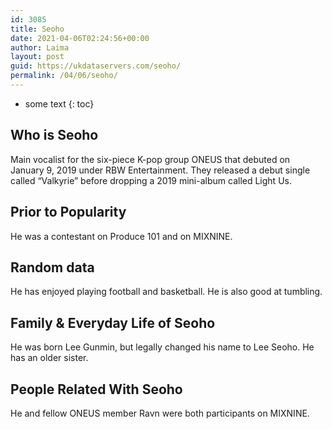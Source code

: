 ```yaml
---
id: 3085
title: Seoho
date: 2021-04-06T02:24:56+00:00
author: Laima
layout: post
guid: https://ukdataservers.com/seoho/
permalink: /04/06/seoho/
---
```


* some text
{: toc}


## Who is Seoho
                  
                  
                  
Main vocalist for the six-piece K-pop group ONEUS that debuted on January 9, 2019 under RBW Entertainment. They released a debut single called &#8220;Valkyrie&#8221; before dropping a 2019 mini-album called Light Us.
                  
              
            
              
            
                
                
                
## Prior to Popularity
                  
                  
                  
He was a contestant on Produce 101 and on MIXNINE.
                  
              
            
              
            
                
                
                
## Random data
                  
                  
                  
He has enjoyed playing football and basketball. He is also good at tumbling.
                  
              
            
              
            
                
                
                
## Family & Everyday Life of Seoho
                  
                  
                  
He was born Lee Gunmin, but legally changed his name to Lee Seoho. He has an older sister.
                  
              
            
              
            
                
                
                
## People Related With Seoho
                  
                  
                  
He and fellow ONEUS member Ravn were both participants on MIXNINE.
                  
              
            
              
            
                
              
            
              
              
            
            
              
            
          
          
          